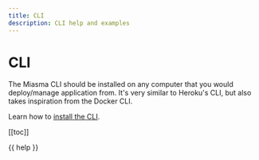 ```yaml
---
title: CLI
description: CLI help and examples
---
```


# CLI

The Miasma CLI should be installed on any computer that you would deploy/manage application from. It's very similar to Heroku's CLI, but also takes inspiration from the Docker CLI.

Learn how to [install the CLI](/guide/installation#install-cli).

[[toc]]

{{ help }}
